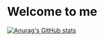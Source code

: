 # Welcome to me

[![Anurag's GitHub stats](https://github-readme-stats.vercel.app/api?username=Aidas-Baublys)](https://github.com/anuraghazra/github-readme-stats)
